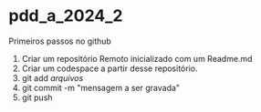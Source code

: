 # pdd_a_2024_2

Primeiros passos no github

1. Criar um repositório Remoto inicializado com um Readme.md
2. Criar um codespace a partir desse repositório.
3. git add _arquivos_
4. git commit -m "mensagem a ser gravada"
5. git push
